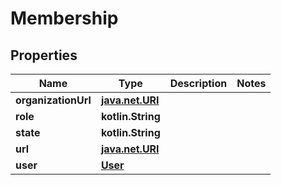 
# Membership

## Properties
Name | Type | Description | Notes
------------ | ------------- | ------------- | -------------
**organizationUrl** | [**java.net.URI**](java.net.URI.md) |  | 
**role** | **kotlin.String** |  | 
**state** | **kotlin.String** |  | 
**url** | [**java.net.URI**](java.net.URI.md) |  | 
**user** | [**User**](User.md) |  | 



